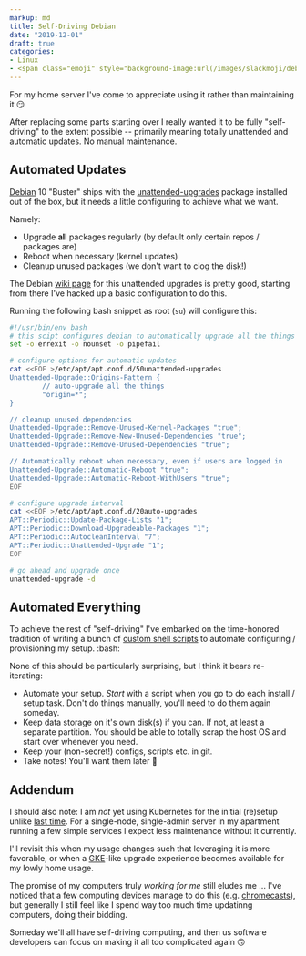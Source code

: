 ```yaml
---
markup: md
title: Self-Driving Debian
date: "2019-12-01"
draft: true
categories:
- Linux
- <span class="emoji" style="background-image:url(/images/slackmoji/debian.png)" title=":debian:"/>:debian:</span>
---
```


For my home server I've come to appreciate using it rather than maintaining it 😏

After replacing some parts starting over I really wanted it to be 
fully "self-driving" to the extent possible -- primarily meaning totally 
unattended and automatic updates. No manual maintenance.

## Automated Updates

[Debian] 10 "Buster" ships with the [unattended-upgrades] package installed 
out of the box, but it needs a little configuring to achieve what we want.

Namely:

- Upgrade **all** packages regularly (by default only certain repos / packages are)
- Reboot when necessary (kernel updates)
- Cleanup unused packages (we don't want to clog the disk!)

The Debian [wiki page] for this unattended upgrades is pretty good, starting from
there I've hacked up a basic configuration to do this.

Running the following bash snippet as root (`su`) will configure this:

```bash
#!/usr/bin/env bash
# this scipt configures debian to automatically upgrade all the things
set -o errexit -o nounset -o pipefail

# configure options for automatic updates
cat <<EOF >/etc/apt/apt.conf.d/50unattended-upgrades
Unattended-Upgrade::Origins-Pattern {
        // auto-upgrade all the things
        "origin=*";
}

// cleanup unused dependencies
Unattended-Upgrade::Remove-Unused-Kernel-Packages "true";
Unattended-Upgrade::Remove-New-Unused-Dependencies "true";
Unattended-Upgrade::Remove-Unused-Dependencies "true";

// Automatically reboot when necessary, even if users are logged in
Unattended-Upgrade::Automatic-Reboot "true";
Unattended-Upgrade::Automatic-Reboot-WithUsers "true";
EOF

# configure upgrade interval
cat <<EOF >/etc/apt/apt.conf.d/20auto-upgrades
APT::Periodic::Update-Package-Lists "1";
APT::Periodic::Download-Upgradeable-Packages "1";
APT::Periodic::AutocleanInterval "7";
APT::Periodic::Unattended-Upgrade "1";
EOF

# go ahead and upgrade once
unattended-upgrade -d
```

## Automated Everything

To achieve the rest of "self-driving" I've embarked on the time-honored
tradition of writing a bunch of [custom shell scripts] to automate configuring /
provisioning my setup. <span class="emoji" style="background-image:url(/images/slackmoji/bash.png)" title=":bash:"/>:bash:</span>

None of this should be particularly surprising, but I think it bears re-iterating:

- Automate your setup. _Start_ with a script when you go to do each install / setup task. Don't do things manually, you'll need to do them again someday.
- Keep data storage on it's own disk(s) if you can. If not, at least a separate
partition. You should be able to totally scrap the host OS and start over whenever
you need.
- Keep your (non-secret!) configs, scripts etc. in git.
- Take notes! You'll want them later 🙂

## Addendum

I should also note: I am *not* yet using Kubernetes for the initial (re)setup unlike [last time].
For a single-node, single-admin server in my apartment running a few simple services I expect less maintenance without it currently. 

I'll revisit this when my usage changes such that leveraging it is more favorable, or
when a [GKE]-like upgrade experience becomes available for my lowly home usage.

The promise of my computers truly _working for me_ still eludes me ...
I've noticed that a few computing devices manage to do this (e.g. [chromecasts]), 
but generally I still feel like I spend way too much time updatinng computers, doing their bidding.

Someday we'll all have self-driving computing, and then us software developers can
focus on making it all too complicated again 🙃

[Debian]: https://www.debian.org/
[unattended-upgrades]: https://packages.debian.org/unattended-upgrades
[custom shell scripts]: https://github.com/BenTheElder/dotfiles/tree/master/server
[last time]: http://localhost:1313/posts/migrating-my-site-to-kubernetes/
[GKE]: https://cloud.google.com/kubernetes-engine/
[chromecasts]: https://en.wikipedia.org/wiki/Chromecast
[wiki page]: https://wiki.debian.org/UnattendedUpgrades